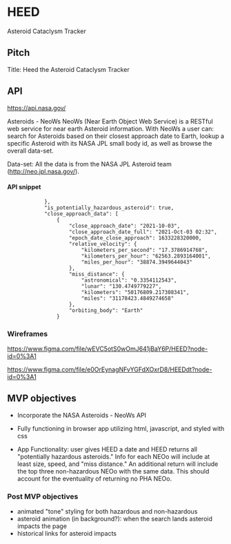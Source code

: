 # HEED
Asteroid Cataclysm Tracker


## Pitch
Title: Heed the Asteroid Cataclysm Tracker


## API
<https://api.nasa.gov/>

Asteroids - NeoWs
NeoWs (Near Earth Object Web Service) is a RESTful web service for near earth Asteroid information. With NeoWs a user can: search for Asteroids based on their closest approach date to Earth, lookup a specific Asteroid with its NASA JPL small body id, as well as browse the overall data-set.

Data-set: All the data is from the NASA JPL Asteroid team (http://neo.jpl.nasa.gov/).

#### API snippet

                },
                "is_potentially_hazardous_asteroid": true,
                "close_approach_data": [
                    {
                        "close_approach_date": "2021-10-03",
                        "close_approach_date_full": "2021-Oct-03 02:32",
                        "epoch_date_close_approach": 1633228320000,
                        "relative_velocity": {
                            "kilometers_per_second": "17.3786914768",
                            "kilometers_per_hour": "62563.2893164001",
                            "miles_per_hour": "38874.3949644043"
                        },
                        "miss_distance": {
                            "astronomical": "0.3354112543",
                            "lunar": "130.4749779227",
                            "kilometers": "50176809.217308341",
                            "miles": "31178423.4849274658"
                        },
                        "orbiting_body": "Earth"
                    }

### Wireframes
<https://www.figma.com/file/wEVC5otS0wOmJ641jBaY6P/HEED?node-id=0%3A1>

<https://www.figma.com/file/e0OrEynagNFvYGFdXOxrD8/HEEDdt?node-id=0%3A1>

## MVP objectives

- Incorporate the NASA Asteroids - NeoWs API

- Fully functioning in browser app utilizing html, javascript, and styled with css

- App Functionality: user gives HEED a date and HEED returns all "potentially hazardous asteroids." Info for each NEOo will include at least size, speed, and "miss distance." An additional return will include the top three non-hazardous NEOo with the same data. This should account for the eventuality of returning no PHA NEOo.

### Post MVP objectives

- animated "tone" styling for both hazardous and non-hazardous
- asteroid animation (in background?): when the search lands asteroid impacts the page
- historical links for asteroid impacts





